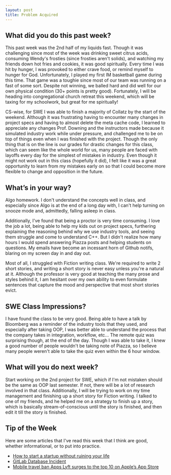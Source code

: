 ```yaml
---
layout: post
title: Problem Acquired
---
```


What did you do this past week?
------
This past week was the 2nd half of my liquids fast. Though it was challenging since most of the week was drinking sweet citrus acids, consuming Wendy's frosties (since frosties aren't solids), and watching my friends down hot fries and cookies, it was good spiritually. Every time I was hit by hunger, I was provoked to either crave food, or remind myself to hunger for God. Unfortunately, I played my first IM basketball game during this time. That game was a toughie since most of our team was running on a fast of some sort. Despite not winning, we balled hard and did well for our own physical condition (30+ points is pretty good). Fortunately, I will be heading into congregational church retreat this weekend, which will be taxing for my schoolwork, but great for me spiritually!

CS-wise, for SWE I was able to finish a majority of Collatz by the start of the weekend. Although it was frustrating having to encounter many changes in project specs and having to almost delete the meta cache code, I learned to appreciate any changes Prof. Downing and the instructors made because it simulated industry work while under pressure, and challenged me to be on top of things even when I was finished with the project. Though the only thing that is on the line is our grades for drastic changes for this class, which can seem like the whole world for us, many people are faced with layoffs every day for the simplest of mistakes in industry. Even though it might not work out in this class (hopefully it did), I felt like it was a great opportunity to learn from my mistakes early on so that I could become more flexible to change and opposition in the future.

What’s in your way?
------
Algo homework. I don't understand the concepts well in class, and especially since Algo is at the end of a long day with, I can't help turning on snooze mode and, admittedly, falling asleep in class.

Additionally, I've found that being a proctor is very time consuming. I love the job a lot, being able to help my kids out on project specs, furthering explaining the reasoning behind why we use industry tools, and seeing them struggle and come to understand C++. But I didn't realize how many hours I would spend answering Piazza posts and helping students on questions. My emails have become an incessant horn of Github notifs, blaring on my screen day in and day out.

Most of all, I struggled with Fiction writing class. We're required to write 2 short stories, and writing a short story is never easy unless you're a natural at it. Although the professor is very good at teaching the many prose and styles behind it, I am hesitant over my own ability to even formulate sentences that capture the mood and perspective that most short stories evict.

SWE Class Impressions?
------
I have found the class to be very good. Being able to have a talk by Bloomberg was a reminder of the industry tools that they used, and especially after taking OOP, I was better able to understand the process that the company takes in integration, workflow, etc... The remote quiz was surprising though, at the end of the day. Though I was able to take it, I knew a good number of people wouldn't be taking note of Piazza, so I believe many people weren't able to take the quiz even within the 6 hour window.

What will you do next week?
------
Start working on the 2nd project for SWE, which if I'm not mistaken should be the same as OOP last semester. If not, there will be a lot of research involved in that class. Additionally, I will be trying to work on my time management and finishing up a short story for Fiction writing. I talked to one of my friends, and he helped me on a strategy to finish up a story, which is basically stream-of-conscious until the story is finished, and then edit it till the story is finished.

Tip of the Week
------
Here are some articles that I've read this week that I think are good, whether informational, or to put into practice.
- [How to start a startup without ruining your life](https://www.superhi.com/blog/how-to-start-a-startup-without-ruining-your-life?utm_source=hackernewsletter&utm_medium=email&utm_term=fav)
- [GitLab Database Incident](https://docs.google.com/document/d/1GCK53YDcBWQveod9kfzW-VCxIABGiryG7_z_6jHdVik/pub?utm_source=hackernewsletter&utm_medium=email&utm_term=fav)
- [ Mobile  travel ban  Apps Lyft surges to the top 10 on Apple’s App Store](https://techcrunch.com/2017/01/30/lyft-surges-to-the-top-10-on-apples-app-store-following-the-deleteuber-campaign/?utm_source=hackernewsletter&utm_medium=email&utm_term=fav)
